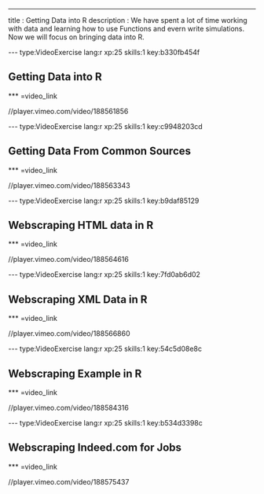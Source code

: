 ---
title       : Getting Data into R
description : We have spent a lot of time working with data and learning how to use Functions and evern write simulations. Now we will focus on bringing data into R. 


--- type:VideoExercise lang:r xp:25 skills:1 key:b330fb454f
## Getting Data into R

*** =video_link

//player.vimeo.com/video/188561856


--- type:VideoExercise lang:r xp:25 skills:1 key:c9948203cd
## Getting Data From Common Sources

*** =video_link

//player.vimeo.com/video/188563343



--- type:VideoExercise lang:r xp:25 skills:1 key:b9daf85129
## Webscraping HTML data in R

*** =video_link

//player.vimeo.com/video/188564616




--- type:VideoExercise lang:r xp:25 skills:1 key:7fd0ab6d02
## Webscraping XML Data in R

*** =video_link

//player.vimeo.com/video/188566860



--- type:VideoExercise lang:r xp:25 skills:1 key:54c5d08e8c
## Webscraping Example in R

*** =video_link

//player.vimeo.com/video/188584316



--- type:VideoExercise lang:r xp:25 skills:1 key:b534d3398c
## Webscraping Indeed.com for Jobs

*** =video_link

//player.vimeo.com/video/188575437
